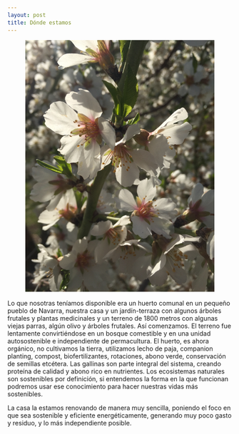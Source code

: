```yaml
---
layout: post
title: Dónde estamos
---
```



<p>
<figure>
    <img alt="La escuelita 2" src="/assets/images/DONDEESTAMOS.JPG">
</figure>
<p>
Lo que nosotras teníamos disponible era un huerto comunal en un pequeño pueblo de
Navarra, nuestra casa y un jardín-terraza con algunos árboles frutales y plantas
medicinales y un terreno de 1800 metros con algunas viejas parras, algún olivo y
árboles frutales.
Así comenzamos. El terreno fue lentamente convirtiéndose en un bosque comestible y
en una unidad autosostenible e independiente de permacultura. El huerto, es ahora
orgánico, no cultivamos la tierra, utilizamos lecho de paja, companion planting,
compost, biofertilizantes, rotaciones, abono verde, conservación de semillas etcétera.
Las gallinas son parte integral del sistema, creando proteína de calidad y abono rico en
nutrientes. Los ecosistemas naturales son sostenibles por definición, si entendemos la
forma en la que funcionan podremos usar ese conocimiento para hacer nuestras vidas
más sostenibles.

La casa la estamos renovando de manera muy sencilla, poniendo el foco en que sea
sostenible y eficiente energéticamente, generando muy poco gasto y residuo, y lo más
independiente posible.
